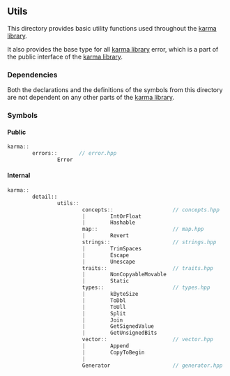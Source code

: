 ## Utils

This directory provides basic utility functions used throughout
the [karma library](../../include).

It also provides the base type for all [karma library](../../include) error,
which is a part of the public interface of the [karma library](../../include).

### Dependencies

Both the declarations and the definitions of the symbols from this directory
are not dependent on any other parts of the [karma library](../../include).

### Symbols

#### Public

```c++
karma::
        errors::       // error.hpp
                Error
```

#### Internal

```c++
karma::
        detail::
                utils::
                        concepts::                   // concepts.hpp
                        |        IntOrFloat
                        |        Hashable
                        map::                        // map.hpp
                        |        Revert
                        strings::                    // strings.hpp
                        |        TrimSpaces
                        |        Escape
                        |        Unescape
                        traits::                     // traits.hpp
                        |        NonCopyableMovable
                        |        Static
                        types::                      // types.hpp
                        |        kByteSize
                        |        ToDbl
                        |        ToUll
                        |        Split
                        |        Join
                        |        GetSignedValue
                        |        GetUnsignedBits
                        vector::                     // vector.hpp
                        |        Append
                        |        CopyToBegin
                        |    
                        Generator                    // generator.hpp

```
